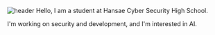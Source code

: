 
![header](https://capsule-render.vercel.app/api?type=egg&color=gradient&height=300&section=footer&text=Hello%20I`m%20Security-Development&fontSize=50)
Hello, I am a student at Hansae Cyber ​​Security High School.

I'm working on security and development, and I'm interested in AI.
